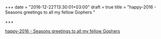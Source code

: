 +++
date = "2016-12-22T13:30:01+03:00"
draft = true
title = "happy-2016 - Seasons greetings to all my fellow Gophers "

+++

<p><a href="https://t.co/lmwuOK13jx">happy-2016 - Seasons greetings to all my fellow Gophers </a></p>
